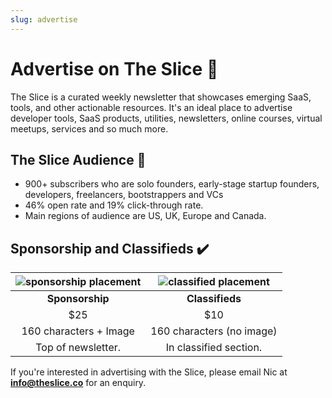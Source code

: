 ```yaml
---
slug: advertise
---
```


# Advertise on The Slice 📢

The Slice is a curated weekly newsletter that showcases emerging SaaS, tools, and other actionable resources. It's an ideal place to advertise developer tools, SaaS products, utilities, newsletters, online courses, virtual meetups, services and so much more.

## The Slice Audience 📱

- 900+ subscribers who are solo founders, early-stage startup founders, developers, freelancers, bootstrappers and VCs
- 46% open rate and 19% click-through rate.
- Main regions of audience are US, UK, Europe and Canada.


## Sponsorship and Classifieds ✔️


| ![sponsorship placement](/images/sponsorship.png) | ![classified placement](/images/classifieds.png) |
|:------------------------:|:---------------------------:|
| **Sponsorship**            | **Classifieds**               |
| $25                    | $10                       |
| 160 characters + Image | 160 characters (no image) |
| Top of newsletter.     | In classified section.    |

If you're interested in advertising with the Slice, please email Nic at **info@theslice.co** for an enquiry.